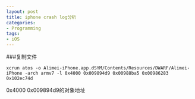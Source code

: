 ```yaml
---
layout: post
title: iphone crash log分析
categories:
- Programming
tags:
- iOS
---
```


###复制文件

```
xcrun atos -o Alimei-iPhone.app.dSYM/Contents/Resources/DWARF/Alimei-iPhone -arch armv7 -l 0x4000 0x009894d9 0x00988ba5 0x00986283 0x102ec74d

```

0x4000 0x009894d9的对象地址
